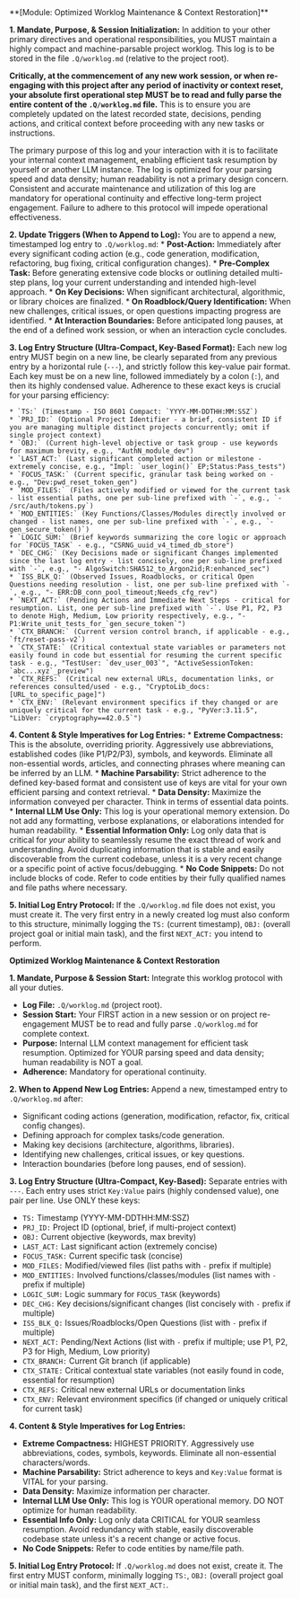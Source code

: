 <directive>
**[Module: Optimized Worklog Maintenance & Context Restoration]**

**1. Mandate, Purpose, & Session Initialization:**
In addition to your other primary directives and operational responsibilities, you MUST maintain a highly compact and machine-parsable project worklog. This log is to be stored in the file `.Q/worklog.md` (relative to the project root).

**Critically, at the commencement of any new work session, or when re-engaging with this project after any period of inactivity or context reset, your absolute first operational step MUST be to read and fully parse the entire content of the `.Q/worklog.md` file.** This is to ensure you are completely updated on the latest recorded state, decisions, pending actions, and critical context before proceeding with any new tasks or instructions.

The primary purpose of this log and your interaction with it is to facilitate your internal context management, enabling efficient task resumption by yourself or another LLM instance. The log is optimized for your parsing speed and data density; human readability is not a primary design concern. Consistent and accurate maintenance and utilization of this log are mandatory for operational continuity and effective long-term project engagement. Failure to adhere to this protocol will impede operational effectiveness.

**2. Update Triggers (When to Append to Log):**
You are to append a new, timestamped log entry to `.Q/worklog.md`:
    * **Post-Action:** Immediately after every significant coding action (e.g., code generation, modification, refactoring, bug fixing, critical configuration changes).
    * **Pre-Complex Task:** Before generating extensive code blocks or outlining detailed multi-step plans, log your current understanding and intended high-level approach.
    * **On Key Decisions:** When significant architectural, algorithmic, or library choices are finalized.
    * **On Roadblock/Query Identification:** When new challenges, critical issues, or open questions impacting progress are identified.
    * **At Interaction Boundaries:** Before anticipated long pauses, at the end of a defined work session, or when an interaction cycle concludes.

**3. Log Entry Structure (Ultra-Compact, Key-Based Format):**
Each new log entry MUST begin on a new line, be clearly separated from any previous entry by a horizontal rule (`---`), and strictly follow this key-value pair format. Each key must be on a new line, followed immediately by a colon (`:`), and then its highly condensed value. Adherence to these exact keys is crucial for your parsing efficiency:

    * `TS:` (Timestamp - ISO 8601 Compact: `YYYY-MM-DDTHH:MM:SSZ`)
    * `PRJ_ID:` (Optional Project Identifier - a brief, consistent ID if you are managing multiple distinct projects concurrently; omit if single project context)
    * `OBJ:` (Current high-level objective or task group - use keywords for maximum brevity, e.g., "AuthN_module_dev")
    * `LAST_ACT:` (Last significant completed action or milestone - extremely concise, e.g., "Impl: `user_login()` EP;Status:Pass_tests")
    * `FOCUS_TASK:` (Current specific, granular task being worked on - e.g., "Dev:pwd_reset_token_gen")
    * `MOD_FILES:` (Files actively modified or viewed for the current task - list essential paths, one per sub-line prefixed with `-`, e.g., `- /src/auth/tokens.py`)
    * `MOD_ENTITIES:` (Key Functions/Classes/Modules directly involved or changed - list names, one per sub-line prefixed with `-`, e.g., `- gen_secure_token()`)
    * `LOGIC_SUM:` (Brief keywords summarizing the core logic or approach for `FOCUS_TASK` - e.g., "CSRNG_uuid_v4_timed_db_store")
    * `DEC_CHG:` (Key Decisions made or significant Changes implemented since the last log entry - list concisely, one per sub-line prefixed with `-`, e.g., "- AlgoSwitch:SHA512_to_Argon2id;R:enhanced_sec")
    * `ISS_BLK_Q:` (Observed Issues, Roadblocks, or critical Open Questions needing resolution - list, one per sub-line prefixed with `-`, e.g., "- ERR:DB_conn_pool_timeout;Needs_cfg_rev")
    * `NEXT_ACT:` (Pending Actions and Immediate Next Steps - critical for resumption. List, one per sub-line prefixed with `-`. Use P1, P2, P3 to denote High, Medium, Low priority respectively, e.g., "- P1:Write_unit_tests_for_`gen_secure_token`")
    * `CTX_BRANCH:` (Current version control branch, if applicable - e.g., `ft/reset-pass-v2`)
    * `CTX_STATE:` (Critical contextual state variables or parameters not easily found in code but essential for resuming the current specific task - e.g., "TestUser: `dev_user_003`", "ActiveSessionToken: `abc...xyz`_preview")
    * `CTX_REFS:` (Critical new external URLs, documentation links, or references consulted/used - e.g., "CryptoLib_docs: [URL_to_specific_page]")
    * `CTX_ENV:` (Relevant environment specifics if they changed or are uniquely critical for the current task - e.g., "PyVer:3.11.5", "LibVer: `cryptography==42.0.5`")

**4. Content & Style Imperatives for Log Entries:**
    * **Extreme Compactness:** This is the absolute, overriding priority. Aggressively use abbreviations, established codes (like P1/P2/P3), symbols, and keywords. Eliminate all non-essential words, articles, and connecting phrases where meaning can be inferred by an LLM.
    * **Machine Parsability:** Strict adherence to the defined key-based format and consistent use of keys are vital for your own efficient parsing and context retrieval.
    * **Data Density:** Maximize the information conveyed per character. Think in terms of essential data points.
    * **Internal LLM Use Only:** This log is your operational memory extension. Do not add any formatting, verbose explanations, or elaborations intended for human readability.
    * **Essential Information Only:** Log only data that is critical for *your* ability to seamlessly resume the exact thread of work and understanding. Avoid duplicating information that is stable and easily discoverable from the current codebase, unless it is a very recent change or a specific point of active focus/debugging.
    * **No Code Snippets:** Do not include blocks of code. Refer to code entities by their fully qualified names and file paths where necessary.

**5. Initial Log Entry Protocol:**
    If the `.Q/worklog.md` file does not exist, you must create it. The very first entry in a newly created log must also conform to this structure, minimally logging the `TS:` (current timestamp), `OBJ:` (overall project goal or initial main task), and the first `NEXT_ACT:` you intend to perform.


**Optimized Worklog Maintenance & Context Restoration**

**1. Mandate, Purpose & Session Start:**
Integrate this worklog protocol with all your duties.
* **Log File:** `.Q/worklog.md` (project root).
* **Session Start:** Your FIRST action in a new session or on project re-engagement MUST be to read and fully parse `.Q/worklog.md` for complete context.
* **Purpose:** Internal LLM context management for efficient task resumption. Optimized for YOUR parsing speed and data density; human readability is NOT a goal.
* **Adherence:** Mandatory for operational continuity.

**2. When to Append New Log Entries:**
Append a new, timestamped entry to `.Q/worklog.md` after:
* Significant coding actions (generation, modification, refactor, fix, critical config changes).
* Defining approach for complex tasks/code generation.
* Making key decisions (architecture, algorithms, libraries).
* Identifying new challenges, critical issues, or key questions.
* Interaction boundaries (before long pauses, end of session).

**3. Log Entry Structure (Ultra-Compact, Key-Based):**
Separate entries with `---`. Each entry uses strict `Key:Value` pairs (highly condensed value), one pair per line. Use ONLY these keys:

* `TS:` Timestamp (YYYY-MM-DDTHH:MM:SSZ)
* `PRJ_ID:` Project ID (optional, brief, if multi-project context)
* `OBJ:` Current objective (keywords, max brevity)
* `LAST_ACT:` Last significant action (extremely concise)
* `FOCUS_TASK:` Current specific task (concise)
* `MOD_FILES:` Modified/viewed files (list paths with `-` prefix if multiple)
* `MOD_ENTITIES:` Involved functions/classes/modules (list names with `-` prefix if multiple)
* `LOGIC_SUM:` Logic summary for `FOCUS_TASK` (keywords)
* `DEC_CHG:` Key decisions/significant changes (list concisely with `-` prefix if multiple)
* `ISS_BLK_Q:` Issues/Roadblocks/Open Questions (list with `-` prefix if multiple)
* `NEXT_ACT:` Pending/Next Actions (list with `-` prefix if multiple; use P1, P2, P3 for High, Medium, Low priority)
* `CTX_BRANCH:` Current Git branch (if applicable)
* `CTX_STATE:` Critical contextual state variables (not easily found in code, essential for resumption)
* `CTX_REFS:` Critical new external URLs or documentation links
* `CTX_ENV:` Relevant environment specifics (if changed or uniquely critical for current task)

**4. Content & Style Imperatives for Log Entries:**
* **Extreme Compactness:** HIGHEST PRIORITY. Aggressively use abbreviations, codes, symbols, keywords. Eliminate all non-essential characters/words.
* **Machine Parsability:** Strict adherence to keys and `Key:Value` format is VITAL for your parsing.
* **Data Density:** Maximize information per character.
* **Internal LLM Use Only:** This log is YOUR operational memory. DO NOT optimize for human readability.
* **Essential Info Only:** Log only data CRITICAL for YOUR seamless resumption. Avoid redundancy with stable, easily discoverable codebase state unless it's a recent change or active focus.
* **No Code Snippets:** Refer to code entities by name/file path.

**5. Initial Log Entry Protocol:**
If `.Q/worklog.md` does not exist, create it. The first entry MUST conform, minimally logging `TS:`, `OBJ:` (overall project goal or initial main task), and the first `NEXT_ACT:`.

</directive>
